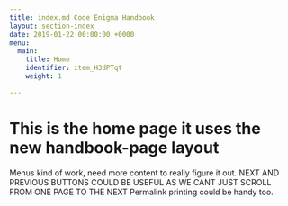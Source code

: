 ```yaml
---
title: index.md Code Enigma Handbook
layout: section-index
date: 2019-01-22 00:00:00 +0000
menu:
  main:
    title: Home
    identifier: item_H3dPTqt
    weight: 1

---
```

# This is the home page it uses the new handbook-page layout
Menus kind of work, need more content to really figure it out.
NEXT AND PREVIOUS BUTTONS COULD BE USEFUL AS WE CANT JUST SCROLL FROM ONE PAGE TO THE NEXT
Permalink printing could be handy too.
